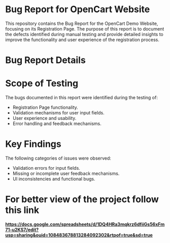 # Bug Report for OpenCart Website
This repository contains the Bug Report for the OpenCart Demo Website, focusing on its Registration Page. The purpose of this report is to document
the defects identified during manual testing and provide detailed insights to improve the functionality and user experience of the registration process.
# Bug Report Details
# Scope of Testing
The bugs documented in this report were identified during the testing of:

- Registration Page functionality.
- Validation mechanisms for user input fields.
- User experience and usability.
- Error handling and feedback mechanisms.
# Key Findings
The following categories of issues were observed:

- Validation errors for input fields.
- Missing or incomplete user feedback mechanisms.
- UI inconsistencies and functional bugs.

# For better view of the project follow this link
**https://docs.google.com/spreadsheets/d/1DQ4HRa3mqkrz6dfiiGs56xFm71-u2KS7/edit?usp=sharing&ouid=108483678813284092302&rtpof=true&sd=true**
